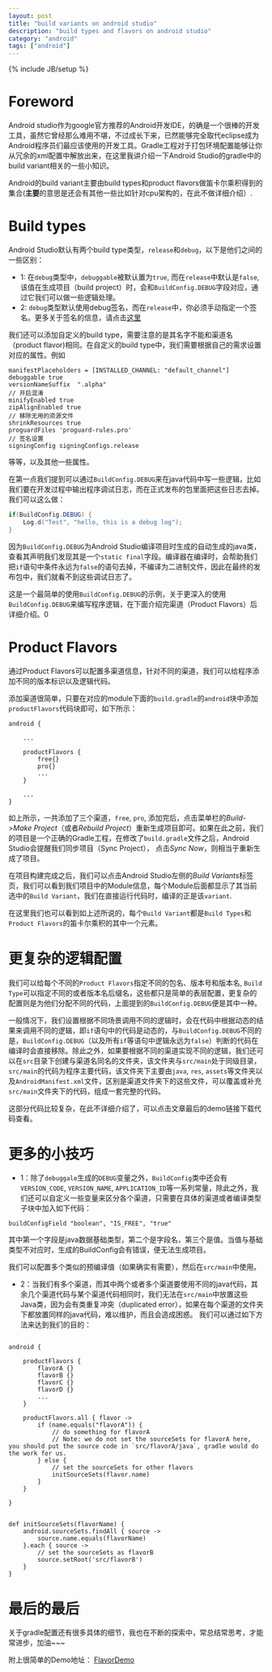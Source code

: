 ```yaml
---
layout: post
title: "build variants on android studio"
description: "build types and flavors on android studio"
category: "android"
tags: ["android"]
---
```

{% include JB/setup %}

# Foreword
Android studio作为google官方推荐的Android开发IDE，的确是一个很棒的开发工具，虽然它曾经那么难用不堪，不过成长下来，已然能够完全取代eclipse成为Android程序员们最应该使用的开发工具。Gradle工程对于打包环境配置能够让你从冗余的xml配置中解放出来，在这里我讲介绍一下Android Studio的gradle中的build variant相关的一些小知识。

Android的build variant主要由build types和product flavors做笛卡尔乘积得到的集合(**主要**的意思是还会有其他一些比如针对cpu架构的，在此不做详细介绍）. 

# Build types	
Android Studio默认有两个build type类型，`release`和`debug`，以下是他们之间的一些区别：

* 1: 在`debug`类型中，`debuggable`被默认置为`true`, 而在`release`中默认是`false`, 该值在生成项目（build project）时，会和`BuildConfig.DEBUG`字段对应，通过它我们可以做一些逻辑处理。
* 2: `debug`类型默认使用debug签名，而在`release`中，你必须手动指定一个签名。更多关于签名的信息，请点击[这里](http://developer.android.com/tools/publishing/app-signing.html "Android signing")

我们还可以添加自定义的build type，需要注意的是其名字不能和渠道名（product flavor)相同。在自定义的build type中，我们需要根据自己的需求设置对应的属性。例如

```
manifestPlaceholders = [INSTALLED_CHANNEL: "default_channel"]
debuggable true
versionNameSuffix  ".alpha"
// 开启混淆
minifyEnabled true
zipAlignEnabled true
// 移除无用的资源文件
shrinkResources true
proguardFiles 'proguard-rules.pro'
// 签名设置
signingConfig signingConfigs.release
```

等等，以及其他一些属性。

在第一点我们提到可以通过`BuildConfig.DEBUG`来在java代码中写一些逻辑，比如我们要在开发过程中输出程序调试日志，而在正式发布的包里面把这些日志去掉。我们可以这么做：

```java
if(BuildConfig.DEBUG) {
	Log.d("Test", "hello, this is a debug log");
}
```
因为`BuildConfig.DEBUG`为Android Studio编译项目时生成的自动生成的java类，查看其声明我们发现其是一个`static final`字段。编译器在编译时，会帮助我们把`if`语句中条件永远为`false`的语句去掉，不编译为二进制文件，因此在最终的发布包中，我们就看不到这些调试日志了。

这是一个最简单的使用`BuildConfig.DEBUG`的示例，关于更深入的使用`BuildConfig.DEBUG`来编写程序逻辑，在下面介绍完渠道（Product Flavors）后详细介绍。0

# Product Flavors
通过Product Flavors可以配置多渠道信息，针对不同的渠道，我们可以给程序添加不同的版本标识以及逻辑代码。

添加渠道很简单，只要在对应的module下面的`build.gradle`的`android`块中添加`productFlavors`代码块即可，如下所示：

```
android {
	
	...

	productFlavors {
		free{}
		pro{}
		...
	}

	...
}
```

如上所示，一共添加了三个渠道，`free`, `pro`, 添加完后，点击菜单栏的*Build*->*Make Project*（或者*Rebuild Project*）重新生成项目即可。如果在此之前，我们的项目是一个正确的Gradle工程，在修改了`build.gradle`文件之后，Android Studio会提醒我们同步项目（Sync Project）， 点击*Sync Now*，则相当于重新生成了项目。

在项目构建完成之后，我们可以点击Android Studio左侧的*Build Variants*标签页，我们可以看到我们项目中的Module信息，每个Module后面都显示了其当前选中的`Build Variant`，我们在直接运行代码时，编译的正是该`variant`.

在这里我们也可以看到如上述所说的，每个`Build Variant`都是`Build Types`和`Product Flavors`的笛卡尔乘积的其中一个元素。

# 更复杂的逻辑配置
我们可以给每个不同的`Product Flavors`指定不同的包名、版本号和版本名, `Build Type`可以指定不同的或者版本名后缀名，这些都只是简单的表层配置，更复杂的配置则是为他们分配不同的代码，上面提到的`BuildConfig.DEBUG`便是其中一种。

一般情况下，我们设置根据不同场景调用不同的逻辑时，会在代码中根据动态的结果来调用不同的逻辑，即`if`语句中的代码是动态的，与`BuildConfig.DEBUG`不同的是，`BuildConfig.DEBUG`（以及所有`if`等语句中逻辑永远为`false`）判断的代码在编译时会直接移除。除此之外，如果要根据不同的渠道实现不同的逻辑，我们还可以在`src`目录下创建与渠道名同名的文件夹，该文件夹与`src/main`处于同级目录，`src/main`的代码为程序主要代码，该文件夹下主要由`java`, `res`, `assets`等文件夹以及`AndroidManifest.xml`文件，区别是渠道文件夹下的这些文件，可以覆盖或补充`src/main`文件夹下的代码，组成一套完整的代码。

这部分代码比较复杂，在此不详细介绍了，可以点击文章最后的demo链接下载代码查看。

# 更多的小技巧

* 1：除了`debuggale`生成的`DEBUG`变量之外，`BuildConfig`类中还会有`VERSION_CODE`, `VERSION_NAME`, `APPLICATION_ID`等一系列常量，除此之外，我们还可以自定义一些变量来区分各个渠道，只需要在具体的渠道或者编译类型子块中加入如下代码：

```
buildConfigField "boolean", "IS_FREE", "true"
```
其中第一个字段是java数据基础类型，第二个是字段名，第三个是值。当值与基础类型不对应时，生成的BuildConfig会有错误，便无法生成项目。

我们可以配置多个类似的预编译值（如果确实有需要），然后在`src/main`中使用。

* 2：当我们有多个渠道，而其中两个或者多个渠道要使用不同的java代码，其余几个渠道代码与某个渠道代码相同时，我们无法在`src/main`中放置这些Java类，因为会有类重复冲突（duplicated error），如果在每个渠道的文件夹下都放置同样的java代码，难以维护，而且会造成困惑。
我们可以通过如下方法来达到我们的目的：

```

android {

	productFlavors {
        flavorA {}
        flavorB {}
        flavorC {}
        flavorD {}
		...
    }

	productFlavors.all { flavor ->
        if (name.equals("flavorA")) {
            // do something for flavorA
            // Note: we do not set the sourceSets for flavorA here, you should put the source code in `src/flavorA/java`, gradle would do the work for us.
        } else {
            // set the sourceSets for other flavors
            initSourceSets(flavor.name)
        }
    }
    
}
    

def initSourceSets(flavorName) {
    android.sourceSets.findAll { source ->
        source.name.equals(flavorName)
    }.each { source ->
    	// set the sourceSets as flavorB
        source.setRoot('src/flavorB')
    }
}
```

# 最后的最后
关于gradle配置还有很多具体的细节，我也在不断的探索中，常总结常思考，才能常进步，加油~~~

附上很简单的Demo地址： [FlavorDemo](https://github.com/lofei117/FlavorsDemo "Flavor Demo")










